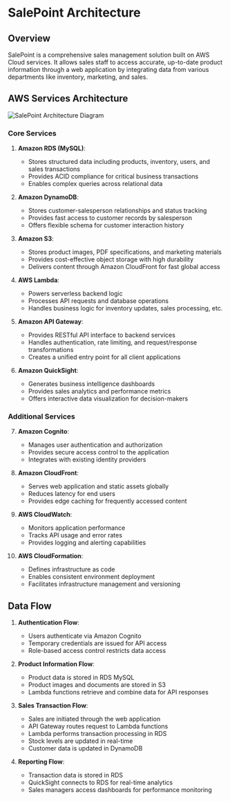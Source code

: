 # SalePoint Architecture

## Overview

SalePoint is a comprehensive sales management solution built on AWS Cloud services. It allows sales staff to access accurate, up-to-date product information through a web application by integrating data from various departments like inventory, marketing, and sales.

## AWS Services Architecture

![SalePoint Architecture Diagram](./images/architecture-diagram.png)

### Core Services

1. **Amazon RDS (MySQL)**: 
   - Stores structured data including products, inventory, users, and sales transactions
   - Provides ACID compliance for critical business transactions
   - Enables complex queries across relational data

2. **Amazon DynamoDB**:
   - Stores customer-salesperson relationships and status tracking
   - Provides fast access to customer records by salesperson
   - Offers flexible schema for customer interaction history

3. **Amazon S3**:
   - Stores product images, PDF specifications, and marketing materials
   - Provides cost-effective object storage with high durability
   - Delivers content through Amazon CloudFront for fast global access

4. **AWS Lambda**:
   - Powers serverless backend logic
   - Processes API requests and database operations
   - Handles business logic for inventory updates, sales processing, etc.

5. **Amazon API Gateway**:
   - Provides RESTful API interface to backend services
   - Handles authentication, rate limiting, and request/response transformations
   - Creates a unified entry point for all client applications

6. **Amazon QuickSight**:
   - Generates business intelligence dashboards
   - Provides sales analytics and performance metrics
   - Offers interactive data visualization for decision-makers

### Additional Services

7. **Amazon Cognito**:
   - Manages user authentication and authorization
   - Provides secure access control to the application
   - Integrates with existing identity providers

8. **Amazon CloudFront**:
   - Serves web application and static assets globally
   - Reduces latency for end users
   - Provides edge caching for frequently accessed content

9. **AWS CloudWatch**:
   - Monitors application performance
   - Tracks API usage and error rates
   - Provides logging and alerting capabilities

10. **AWS CloudFormation**:
    - Defines infrastructure as code
    - Enables consistent environment deployment
    - Facilitates infrastructure management and versioning

## Data Flow

1. **Authentication Flow**:
   - Users authenticate via Amazon Cognito
   - Temporary credentials are issued for API access
   - Role-based access control restricts data access

2. **Product Information Flow**:
   - Product data is stored in RDS MySQL
   - Product images and documents are stored in S3
   - Lambda functions retrieve and combine data for API responses

3. **Sales Transaction Flow**:
   - Sales are initiated through the web application
   - API Gateway routes request to Lambda functions
   - Lambda performs transaction processing in RDS
   - Stock levels are updated in real-time
   - Customer data is updated in DynamoDB

4. **Reporting Flow**:
   - Transaction data is stored in RDS
   - QuickSight connects to RDS for real-time analytics
   - Sales managers access dashboards for performance monitoring
